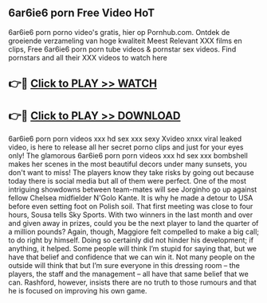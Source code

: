 ## 6ar6ie6 porn Free Video HoT 

6ar6ie6 porn porno video's gratis, hier op Pornhub.com. Ontdek de groeiende verzameling van hoge kwaliteit Meest Relevant XXX films en clips,
Free 6ar6ie6 porn porn tube videos & pornstar sex videos. Find pornstars and all their XXX videos to watch here


## 👉🔴 [Click to PLAY >> WATCH](http://us.freeplayer.one?title=6ar6ie6_porn&ref=16D)

## 👉🔴 [Click to PLAY >> DOWNLOAD](http://us.freeplayer.one?title=6ar6ie6_porn&ref=16D)


6ar6ie6 porn porn videos xxx hd sex xxx sexy Xvideo xnxx viral leaked video, is here to release all her secret porno clips and just for your eyes only! The glamorous 6ar6ie6 porn porn videos xxx hd sex xxx bombshell makes her scenes in the most beautiful decors under many sunsets, you don't want to miss! The players know they take risks by going out because today there is social media but all of them were perfect. One of the most intriguing showdowns between team-mates will see Jorginho go up against fellow Chelsea midfielder N'Golo Kante. It is why he made a detour to USA before even setting foot on Polish soil. That first meeting was close to four hours, Sousa tells Sky Sports. With two winners in the last month and over and given away in prizes, could you be the next player to land the quarter of a million pounds? Again, though, Maggiore felt compelled to make a big call; to do right by himself. Doing so certainly did not hinder his development; if anything, it helped. Some people will think I’m stupid for saying that, but we have that belief and confidence that we can win it. Not many people on the outside will think that but I’m sure everyone in this dressing room – the players, the staff and the management – all have that same belief that we can. Rashford, however, insists there are no truth to those rumours and that he is focused on improving his own game.